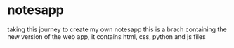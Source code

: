 
# notesapp
taking this journey to create my own notesapp
this is a brach containing the new version of the web app, it contains html, css, python and js files

